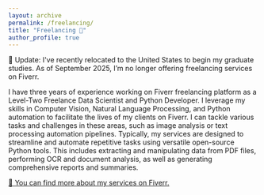 ```yaml
---
layout: archive
permalink: /freelancing/
title: "Freelancing 🔧"
author_profile: true
---
```

📣 Update: I've recently relocated to the United States to begin my graduate studies. As of September 2025, I’m no longer offering freelancing services on Fiverr.

I have three years of experience working on Fiverr freelancing platform as a Level-Two Freelance Data Scientist and Python Developer.
I leverage my skills in Computer Vision, Natural Language Processing, and Python automation to facilitate the lives of my clients on Fiverr.
I can tackle various tasks and challenges in these areas, such as image analysis or text processing automation pipelines.
Typically, my services are designed to streamline and automate repetitive tasks using versatile open-source Python tools.
This includes extracting and manipulating data from PDF files, performing OCR and document analysis, as well as generating comprehensive reports and summaries. 

<ins> 📣 You can find more about my services on [Fiverr](https://www.fiverr.com/mohammed_elkomy "me on fiverr").</ins>